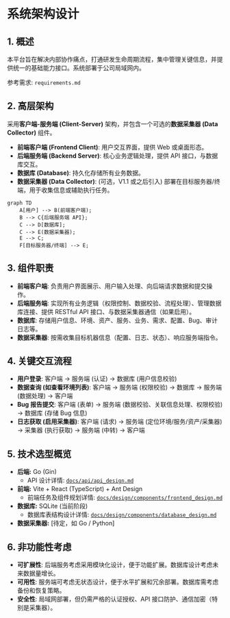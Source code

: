 # 系统架构设计

## 1. 概述

本平台旨在解决内部协作痛点，打通研发生命周期流程，集中管理关键信息，并提供统一的基础能力接口。系统部署于公司局域网内。

参考需求: `requirements.md`

## 2. 高层架构

采用**客户端-服务端 (Client-Server)** 架构，并包含一个可选的**数据采集器 (Data Collector)** 组件。

- **前端客户端 (Frontend Client)**: 用户交互界面，提供 Web 或桌面形态。
- **后端服务端 (Backend Server)**: 核心业务逻辑处理，提供 API 接口，与数据库交互。
- **数据库 (Database)**: 持久化存储所有业务数据。
- **数据采集器 (Data Collector)**: (可选，V1.1 或之后引入) 部署在目标服务器/终端，用于收集信息或辅助执行任务。

```mermaid
graph TD
    A[用户] --> B(前端客户端);
    B --> C{后端服务端 API};
    C --> D[数据库];
    C --> E(数据采集器);
    E --> C;
    F[目标服务器/终端] --> E;
```

## 3. 组件职责

- **前端客户端**: 负责用户界面展示、用户输入处理、向后端请求数据和提交操作。
- **后端服务端**: 实现所有业务逻辑（权限控制、数据校验、流程处理）、管理数据库连接、提供 RESTful API 接口、与数据采集器通信（如果启用）。
- **数据库**: 存储用户信息、环境、资产、服务、业务、需求、配置、Bug、审计日志等。
- **数据采集器**: 按需收集目标机器信息（配置、日志、状态）、响应服务端指令。

## 4. 关键交互流程

- **用户登录**: 客户端 -> 服务端 (认证) -> 数据库 (用户信息校验)
- **数据查询 (如查看环境列表)**: 客户端 -> 服务端 (权限校验) -> 数据库 -> 服务端 (数据处理) -> 客户端
- **Bug 报告提交**: 客户端 (表单) -> 服务端 (数据校验、关联信息处理、权限校验) -> 数据库 (存储 Bug 信息)
- **日志获取 (启用采集器)**: 客户端 (请求) -> 服务端 (定位环境/服务/资产/采集器) -> 采集器 (执行获取) -> 服务端 (中转) -> 客户端

## 5. 技术选型概览

- **后端:** Go (Gin)
  - API 设计详情: [`docs/api/api_design.md`](../api/api_design.md)
- **前端:** Vite + React (TypeScript) + Ant Design
  - 前端任务及组件规划详情: [`docs/design/components/frontend_design.md`](components/frontend_design.md)
- **数据库:** SQLite (当前阶段)
  - 数据库表结构设计详情: [`docs/design/components/database_design.md`](components/database_design.md)
- **数据采集器:** [待定，如 Go / Python]

## 6. 非功能性考虑

- **可扩展性**: 后端服务考虑采用模块化设计，便于功能扩展。数据库设计考虑未来数据量增长。
- **可用性**: 服务端可考虑无状态设计，便于水平扩展和冗余部署。数据库需考虑备份和恢复策略。
- **安全性**: 局域网部署，但仍需严格的认证授权、API 接口防护、通信加密（特别是采集器）。
